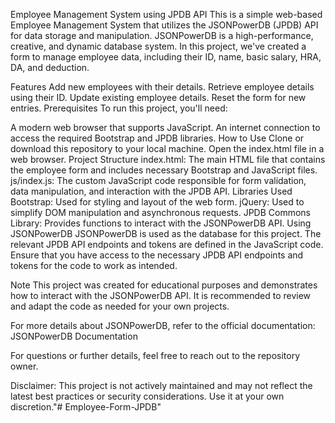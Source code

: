 Employee Management System using JPDB API
This is a simple web-based Employee Management System that utilizes the JSONPowerDB (JPDB) API for data storage and manipulation. JSONPowerDB is a high-performance, creative, and dynamic database system. In this project, we've created a form to manage employee data, including their ID, name, basic salary, HRA, DA, and deduction.

Features
Add new employees with their details.
Retrieve employee details using their ID.
Update existing employee details.
Reset the form for new entries.
Prerequisites
To run this project, you'll need:

A modern web browser that supports JavaScript.
An internet connection to access the required Bootstrap and JPDB libraries.
How to Use
Clone or download this repository to your local machine.
Open the index.html file in a web browser.
Project Structure
index.html: The main HTML file that contains the employee form and includes necessary Bootstrap and JavaScript files.
js/index.js: The custom JavaScript code responsible for form validation, data manipulation, and interaction with the JPDB API.
Libraries Used
Bootstrap: Used for styling and layout of the web form.
jQuery: Used to simplify DOM manipulation and asynchronous requests.
JPDB Commons Library: Provides functions to interact with the JSONPowerDB API.
Using JSONPowerDB
JSONPowerDB is used as the database for this project. The relevant JPDB API endpoints and tokens are defined in the JavaScript code. Ensure that you have access to the necessary JPDB API endpoints and tokens for the code to work as intended.

Note
This project was created for educational purposes and demonstrates how to interact with the JSONPowerDB API. It is recommended to review and adapt the code as needed for your own projects.

For more details about JSONPowerDB, refer to the official documentation: JSONPowerDB Documentation

For questions or further details, feel free to reach out to the repository owner.

Disclaimer: This project is not actively maintained and may not reflect the latest best practices or security considerations. Use it at your own discretion."# Employee-Form-JPDB" 
